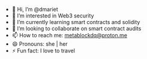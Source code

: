 - 👋 Hi, I’m @dmariet
- 👀 I’m interested in Web3 security
- 🌱 I’m currently learning smart contracts and solidity
- 💞️ I’m looking to collaborate on smart contract audits
- 📫 How to reach me: metablockdq@proton.me
- 😄 Pronouns: she | her
- ⚡ Fun fact: I love to travel

<!---
dmariet/dmariet is a ✨ special ✨ repository because its `README.md` (this file) appears on your GitHub profile.
You can click the Preview link to take a look at your changes.
--->
